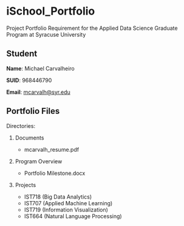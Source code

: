 # iSchool_Portfolio
Project Portfolio Requirement for the Applied Data Science Graduate Program at Syracuse University

## Student
**Name**: Michael Carvalheiro

**SUID**: 968446790

**Email**: mcarvalh@syr.edu

## Portfolio Files
Directories:
1. Documents
    * mcarvalh_resume.pdf

2. Program Overview
    * Portfolio Milestone.docx
    
3. Projects
    * IST718 (Big Data Analytics)
    * IST707 (Applied Machine Learning)
    * IST719 (Information Visualization)
    * IST664 (Natural Language Processing)
